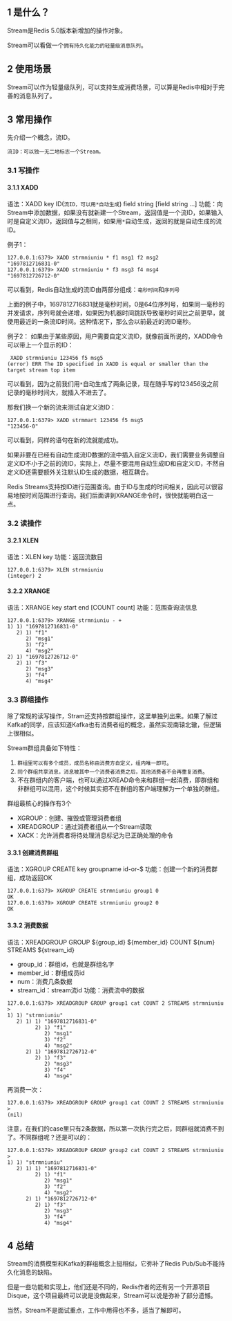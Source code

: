 
## 1 是什么？

Stream是Redis 5.0版本新增加的操作对象。

Stream可以看做一个`拥有持久化能力的轻量级消息队列`。

## 2 使用场景

Stream可以作为轻量级队列，可以支持生成消费场景，可以算是Redis中相对于完善的消息队列了。

## 3 常用操作

先介绍一个概念，流ID。

`流ID：可以独一无二地标志一个Stream。`

### 3.1 写操作

#### 3.1.1 XADD

语法：XADD key ID(`流ID，可以用*自动生成`) field string [field string ...]
功能：向Stream中添加数据，如果没有就新建一个Stream，返回值是一个流ID，如果输入时是自定义流ID，返回值与之相同，如果用`*`自动生成，返回的就是自动生成的流ID。

例子1：
```shell
127.0.0.1:6379> XADD strmniuniu * f1 msg1 f2 msg2
"1697812716831-0"
127.0.0.1:6379> XADD strmniuniu * f3 msg3 f4 msg4
"1697812726712-0"
```

可以看到，Redis自动生成的流ID由两部分组成：`毫秒时间`和`序列号`

上面的例子中，1697812716831就是毫秒时间，0是64位序列号，如果同一毫秒的并发请求，序列号就会递增，如果因为机器时间跳跃导致毫秒时间比之前更早，就使用最近的一条流ID时间。这种情况下，那么会以前最近的流ID毫秒。

例子2：
如果由于某些原因，用户需要自定义流ID，就像前面所说的，XADD命令可以带上一个显示的ID：
```shell
 XADD strmniuniu 123456 f5 msg5
(error) ERR The ID specified in XADD is equal or smaller than the target stream top item
```

可以看到，因为之前我们用`*`自动生成了两条记录，现在随手写的123456没之前记录的毫秒时间大，就插入不进去了。

那我们换一个新的流来测试自定义流ID：
```shell
127.0.0.1:6379> XADD strmmart 123456 f5 msg5
"123456-0"
```

可以看到，同样的语句在新的流就能成功。

如果非要在已经有自动生成流ID数据的流中插入自定义流ID，我们需要业务调整自定义ID不小于之前的流ID，实际上，尽量不要混用自动生成ID和自定义ID，不然自定义ID还需要额外关注默认ID生成的数据，相互耦合。

Redis Streams支持按ID进行范围查询。由于ID与生成的时间相关，因此可以很容易地按时间范围进行查询。我们后面讲到XRANGE命令时，很快就能明白这一点。

### 3.2 读操作

#### 3.2.1 XLEN

语法：XLEN key
功能：返回流数目

```shell
127.0.0.1:6379> XLEN strmniuniu
(integer) 2
```

#### 3.2.2 XRANGE

语法：XRANGE key start end [COUNT count]
功能：范围查询流信息

```shell
127.0.0.1:6379> XRANGE strmniuniu - +
1) 1) "1697812716831-0"
   2) 1) "f1"
      2) "msg1"
      3) "f2"
      4) "msg2"
2) 1) "1697812726712-0"
   2) 1) "f3"
      2) "msg3"
      3) "f4"
      4) "msg4"
```

### 3.3 群组操作

除了常规的读写操作，Stram还支持按群组操作，这里单独列出来。如果了解过Kafka的同学，应该知道Kafka也有消费者组的概念，虽然实现南辕北辙，但逻辑上很相似。

Stream群组具备如下特性：
1. `群组里可以有多个成员，成员名称由消费方自定义，组内唯一即可`。
2. `同个群组共享消息，消息被其中一个消费者消费之后，其他消费者不会再重复消费`。
3. 不在群组内的客户端，也可以通过XREAD命令来和群组一起消费，即群组和非群组可以混用，这个时候其实把不在群组的客户端理解为一个单独的群组。

群组最核心的操作有3个
- XGROUP：创建、摧毁或管理消费者组
- XREADGROUP：通过消费者组从一个Stream读取
- XACK：允许消费者将待处理消息标记为已正确处理的命令

#### 3.3.1 创建消费群组

语法：XGROUP CREATE key groupname id-or-$
功能：创建一个新的消费群组，成功返回OK

```shell
127.0.0.1:6379> XGROUP CREATE strmniuniu group1 0
OK
127.0.0.1:6379> XGROUP CREATE strmniuniu group2 0
OK
```

#### 3.3.2 消费数据

语法：XREADGROUP GROUP ${group_id} ${member_id} COUNT ${num} STREAMS ${stream_id}
- group_id：群组id，也就是群组名字
- member_id：群组成员id
- num：消费几条数据
- stream_id：stream流id
功能：消费流中的数据

```shell
127.0.0.1:6379> XREADGROUP GROUP group1 cat COUNT 2 STREAMS strmniuniu >
1) 1) "strmniuniu"
   2) 1) 1) "1697812716831-0"
         2) 1) "f1"
            2) "msg1"
            3) "f2"
            4) "msg2"
      2) 1) "1697812726712-0"
         2) 1) "f3"
            2) "msg3"
            3) "f4"
            4) "msg4"
```

再消费一次：
```shell
127.0.0.1:6379> XREADGROUP GROUP group1 cat COUNT 2 STREAMS strmniuniu >
(nil)
```

注意，在我们的case里只有2条数据，所以第一次执行完之后，同群组就消费不到了。不同群组呢？还是可以的：
```shell
127.0.0.1:6379> XREADGROUP GROUP group2 cat COUNT 2 STREAMS strmniuniu >
1) 1) "strmniuniu"
   2) 1) 1) "1697812716831-0"
         2) 1) "f1"
            2) "msg1"
            3) "f2"
            4) "msg2"
      2) 1) "1697812726712-0"
         2) 1) "f3"
            2) "msg3"
            3) "f4"
            4) "msg4"
```

## 4 总结

Stream的消费模型和Kafka的群组概念上挺相似，它弥补了Redis Pub/Sub不能持久化消息的缺陷。

但是一些功能和实现上，他们还是不同的，Redis作者的还有另一个开源项目Disque，这个项目最终可以说是没做起来，Stream可以说是弥补了部分遗憾。

当然，Stream不是面试重点，工作中用得也不多，适当了解即可。